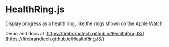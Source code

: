 # HealthRing.js

Display progress as a health ring, like the rings shown on the Apple Watch.

Demo and docs at [https://firebrandtech.github.io/HealthRingJS/](https://firebrandtech.github.io/HealthRingJS/)
